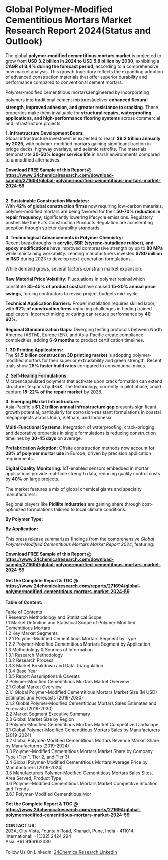 <h1>Global Polymer-Modified Cementitious Mortars Market Research Report 2024(Status and Outlook)</h1><p>The global <strong>polymer-modified cementitious mortars market</strong> is projected to grow from <strong>USD 3.2 billion in 2024 to USD 5.8 billion by 2030</strong>, exhibiting a <strong>CAGR of 8.4% during the forecast period</strong>, according to a comprehensive new market analysis. This growth trajectory reflects the expanding adoption of advanced construction materials that offer superior durability and performance compared to conventional cement mortars.</p><p>Polymer-modified cementitious mortarsâengineered by incorporating polymers into traditional cement mixturesâdeliver <strong>enhanced flexural strength, improved adhesion, and greater resistance to cracking</strong>. These properties make them invaluable for <strong>structural repairs, waterproofing applications, and high-performance flooring systems</strong> across commercial and infrastructure projects.</p><p><strong>1. Infrastructure Development Boom:</strong><br>
Global infrastructure investment is expected to reach <strong>$9.2 trillion annually by 2025</strong>, with polymer-modified mortars gaining significant traction in bridge decks, highway overlays, and seismic retrofits. The materials demonstrate <strong>30-50% longer service life</strong> in harsh environments compared to unmodified alternatives.</p><div><b>Download FREE Sample of this Report @ 
            <a href="https://www.24chemicalresearch.com/download-sample/271694/global-polymermodified-cementitious-mortars-market-2024-59">
            https://www.24chemicalresearch.com/download-sample/271694/global-polymermodified-cementitious-mortars-market-2024-59</a></b></div><br><p><strong>2. Sustainable Construction Mandates:</strong><br>
With <strong>42% of global construction firms</strong> now requiring low-carbon materials, polymer-modified mortars are being favored for their <strong>50-70% reduction in repair frequency</strong>, significantly lowering lifecycle emissions. Regulatory pushes like the EU's Construction Products Regulation are accelerating adoption through stricter durability standards.</p><p><strong>3. Technological Advancements in Polymer Chemistry:</strong><br>
Recent breakthroughs in <strong>acrylic, SBR (styrene-butadiene rubber), and epoxy modifications</strong> have improved compressive strength by up to <strong>80 MPa</strong> while maintaining workability. Leading manufacturers invested <strong>$780 million in R&amp;D</strong> during 2023 to develop next-generation formulations.</p><p>While demand grows, several factors constrain market expansion:</p><p><strong>Raw Material Price Volatility:</strong> Fluctuations in polymer resinsâwhich constitute <strong>35-45% of product costs</strong>âhave caused <strong>15-20% annual price swings</strong>, forcing contractors to revise project budgets mid-cycle.</p><p><strong>Technical Application Barriers:</strong> Proper installation requires skilled labor, with <strong>62% of construction firms</strong> reporting challenges in finding trained applicators. Incorrect mixing or curing can reduce performance by <strong>40-60%</strong>.</p><p><strong>Regional Standardization Gaps:</strong> Diverging testing protocols between North America (ASTM), Europe (EN), and Asia-Pacific create compliance complexities, adding <strong>6-9 months</strong> to product certification timelines.</p><p><strong>1. 3D Printing Applications:</strong><br>
The <strong>$1.5 billion construction 3D printing market</strong> is adopting polymer-modified mortars for their superior extrudability and green strength. Recent trials show <strong>25% faster build rates</strong> compared to conventional mixes.</p><p><strong>2. Self-Healing Formulations:</strong><br>
Microencapsulated polymers that activate upon crack formation can extend structure lifespans by <strong>3-5X</strong>. The technology, currently in pilot phase, could capture <strong>18-22% of the repair market</strong> by 2028.</p><p><strong>3. Emerging Market Infrastructure:</strong><br>
Asia-Pacific's <strong>$1.2 trillion annual infrastructure gap</strong> presents significant growth potential, particularly for corrosion-resistant formulations in coastal megaprojects across India, Vietnam, and Indonesia.</p><p><strong>Multi-Functional Systems:</strong> Integration of waterproofing, crack-bridging, and decorative properties in single formulations is reducing construction timelines by <strong>30-45 days</strong> on average.</p><p><strong>Prefabrication Adoption:</strong> Offsite construction methods now account for <strong>28% of polymer mortar use</strong> in Europe, driven by precision application requirements.</p><p><strong>Digital Quality Monitoring:</strong> IoT-enabled sensors embedded in mortar applications provide real-time strength data, reducing quality control costs by <strong>40%</strong> on large projects.</p><p>The market features a mix of global chemical giants and specialty manufacturers:</p><p>Regional players like <strong>Pidilite Industries</strong> are gaining share through cost-optimized formulations tailored to local climate conditions.</p><p><strong>By Polymer Type:</strong></p><p><strong>By Application:</strong></p><p>This press release summarizes findings from the comprehensive <em>Global Polymer-Modified Cementitious Mortars Market Report 2024</em>, featuring:</p><div><b>Download FREE Sample of this Report @ 
            <a href="https://www.24chemicalresearch.com/download-sample/271694/global-polymermodified-cementitious-mortars-market-2024-59">
            https://www.24chemicalresearch.com/download-sample/271694/global-polymermodified-cementitious-mortars-market-2024-59</a></b></div><br><div><b>Get the Complete Report & TOC @ 
            <a href="https://www.24chemicalresearch.com/reports/271694/global-polymermodified-cementitious-mortars-market-2024-59">
            https://www.24chemicalresearch.com/reports/271694/global-polymermodified-cementitious-mortars-market-2024-59</a></b></div><br>
            <b>Table of Content:</b><p>Table of Contents<br />
1 Research Methodology and Statistical Scope<br />
1.1 Market Definition and Statistical Scope of Polymer-Modified Cementitious Mortars<br />
1.2 Key Market Segments<br />
1.2.1 Polymer-Modified Cementitious Mortars Segment by Type<br />
1.2.2 Polymer-Modified Cementitious Mortars Segment by Application<br />
1.3 Methodology & Sources of Information<br />
1.3.1 Research Methodology<br />
1.3.2 Research Process<br />
1.3.3 Market Breakdown and Data Triangulation<br />
1.3.4 Base Year<br />
1.3.5 Report Assumptions & Caveats<br />
2 Polymer-Modified Cementitious Mortars Market Overview<br />
2.1 Global Market Overview<br />
2.1.1 Global Polymer-Modified Cementitious Mortars Market Size (M USD) Estimates and Forecasts (2019-2030)<br />
2.1.2 Global Polymer-Modified Cementitious Mortars Sales Estimates and Forecasts (2019-2030)<br />
2.2 Market Segment Executive Summary<br />
2.3 Global Market Size by Region<br />
3 Polymer-Modified Cementitious Mortars Market Competitive Landscape<br />
3.1 Global Polymer-Modified Cementitious Mortars Sales by Manufacturers (2019-2024)<br />
3.2 Global Polymer-Modified Cementitious Mortars Revenue Market Share by Manufacturers (2019-2024)<br />
3.3 Polymer-Modified Cementitious Mortars Market Share by Company Type (Tier 1, Tier 2, and Tier 3)<br />
3.4 Global Polymer-Modified Cementitious Mortars Average Price by Manufacturers (2019-2024)<br />
3.5 Manufacturers Polymer-Modified Cementitious Mortars Sales Sites, Area Served, Product Type<br />
3.6 Polymer-Modified Cementitious Mortars Market Competitive Situation and Trends<br />
3.6.1 Polymer-Modified Cementitious Mor</p><div><b>Get the Complete Report & TOC @ 
            <a href="https://www.24chemicalresearch.com/reports/271694/global-polymermodified-cementitious-mortars-market-2024-59">
            https://www.24chemicalresearch.com/reports/271694/global-polymermodified-cementitious-mortars-market-2024-59</a></b></div><br><b>CONTACT US:</b><br>
            203A, City Vista, Fountain Road, Kharadi, Pune, India - 411014<br>
            International: +1(332) 2424 294<br>
            Asia: +91 9169162030 <br><br>
            Follow Us On LinkedIn: <a href="https://www.linkedin.com/company/24chemicalresearch/">24ChemicalResearch LinkedIn</a>